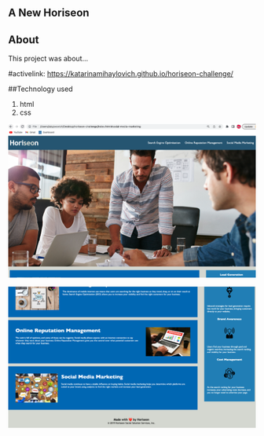 ## A New Horiseon
## About 

This project was about... 

#activelink: https://katarinamihaylovich.github.io/horiseon-challenge/

##Technology used

1. html
2. css

![](/images/image1.png)

![](/images/image2.png)